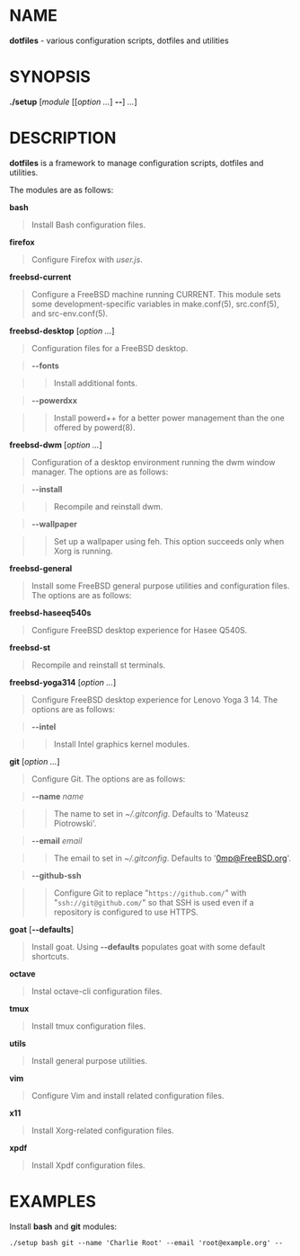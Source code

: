 # NAME

**dotfiles** - various configuration scripts, dotfiles and utilities

# SYNOPSIS

**./setup**
\[*module* \[\[*option ...*] **--**] *...*]

# DESCRIPTION

**dotfiles**
is a framework to manage configuration scripts, dotfiles and utilities.

The modules are as follows:

**bash**

> Install Bash
> configuration files.

**firefox**

> Configure Firefox with
> *user.js*.

**freebsd-current**

> Configure a
> FreeBSD
> machine running CURRENT.
> This module sets some development-specific variables in
> make.conf(5),
> src.conf(5),
> and
> src-env.conf(5).

**freebsd-desktop** \[*option ...*]

> Configuration files for a
> FreeBSD
> desktop.

> **--fonts**

> > Install additional fonts.

> **--powerdxx**

> > Install powerd++ for a better power management than the one offered by
> > powerd(8).

**freebsd-dwm** \[*option ...*]

> Configuration of a desktop environment running the dwm window manager.
> The options are as follows:

> **--install**

> > Recompile and reinstall dwm.

> **--wallpaper**

> > Set up a wallpaper using feh.
> > This option succeeds only when Xorg is running.

**freebsd-general**

> Install some
> FreeBSD
> general purpose utilities and configuration files.
> The options are as follows:

**freebsd-haseeq540s**

> Configure
> FreeBSD
> desktop experience for Hasee Q540S.

**freebsd-st**

> Recompile and reinstall st terminals.

**freebsd-yoga314** \[*option ...*]

> Configure
> FreeBSD
> desktop experience for Lenovo Yoga 3 14.
> The options are as follows:

> **--intel**

> > Install Intel graphics kernel modules.

**git** \[*option ...*]

> Configure Git.
> The options are as follows:

> **--name** *name*

> > The name to set in
> > *~/.gitconfig*.
> > Defaults to
> > 'Mateusz Piotrowski'.

> **--email** *email*

> > The email to set in
> > *~/.gitconfig*.
> > Defaults to
> > '0mp@FreeBSD.org'.

> **--github-ssh**

> > Configure Git to replace
> > "`https://github.com/`"
> > with
> > "`ssh://git@github.com/`"
> > so that SSH is used even if a repository is configured to use HTTPS.

**goat** \[**--defaults**]

> Install goat.
> Using
> **--defaults**
> populates goat with some default shortcuts.

**octave**

> Instal octave-cli configuration files.

**tmux**

> Install tmux configuration files.

**utils**

> Install general purpose utilities.

**vim**

> Configure Vim and install related configuration files.

**x11**

> Install Xorg-related configuration files.

**xpdf**

> Install Xpdf configuration files.

# EXAMPLES

Install
**bash**
and
**git**
modules:

	./setup bash git --name 'Charlie Root' --email 'root@example.org' --

